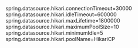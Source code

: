 spring.datasource.hikari.connectionTimeout=30000
spring.datasource.hikari.idleTimeout=600000
spring.datasource.hikari.maxLifetime=1800000
spring.datasource.hikari.maximumPoolSize=10
spring.datasource.hikari.minimumIdle=5
spring.datasource.hikari.poolName=HikariCP